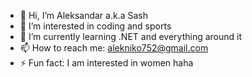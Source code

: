 - 👋 Hi, I’m Aleksandar a.k.a Sash
- 👀 I’m interested in coding and sports
- 🌱 I’m currently learning .NET and everything around it
- 📫 How to reach me: alekniko752@gmail.com
- ⚡ Fun fact: I am interested in women haha

